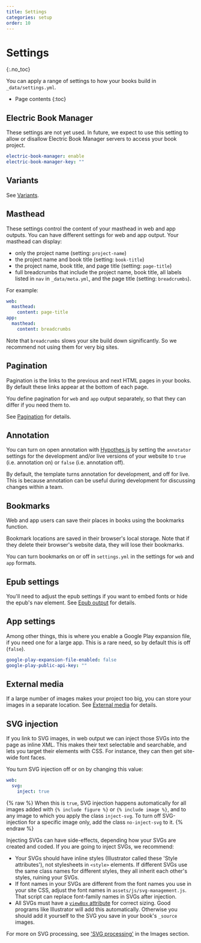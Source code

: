 ```yaml
---
title: Settings
categories: setup
order: 10
---
```


# Settings
{:.no_toc}

You can apply a range of settings to how your books build in `_data/settings.yml`.

* Page contents
{:toc}

## Electric Book Manager

These settings are not yet used. In future, we expect to use this setting to allow or disallow Electric Book Manager servers to access your book project.

``` yaml
electric-book-manager: enable
electric-book-manager-key: ""
```

## Variants

See [Variants](variants.html).

## Masthead

These settings control the content of your masthead in web and app outputs. You can have different settings for web and app output. Your masthead can display:

- only the project name (setting: `project-name`)
- the project name and book title (setting: `book-title`)
- the project name, book title, and page title (setting: `page-title`)
- full breadcrumbs that include the project name, book title, all labels listed in `nav` in `_data/meta.yml`, and the page title (setting: `breadcrumbs`).

For example:

``` yaml
web:
  masthead:
    content: page-title
app:
  masthead:
    content: breadcrumbs
```

Note that `breadcrumbs` slows your site build down significantly. So we recommend not using them for very big sites.

## Pagination

Pagination is the links to the previous and next HTML pages in your books. By default these links appear at the bottom of each page.

You define pagination for `web` and `app` output separately, so that they can differ if you need them to.

See [Pagination](../layout/web-pagination.html) for details.

## Annotation

You can turn on open annotation with [Hypothes.is](https://hypothes.is) by setting the `annotator` settings for the development and/or live versions of your website to `true` (i.e. annotation on) or `false` (i.e. annotation off).

By default, the template turns annotation for development, and off for live. This is because annotation can be useful during development for discussing changes within a team.

## Bookmarks

Web and app users can save their places in books using the bookmarks function.

Bookmark locations are saved in their browser's local storage. Note that if they delete their browser's website data, they will lose their bookmarks.

You can turn bookmarks on or off in `settings.yml` in the settings for `web` and `app` formats.

## Epub settings

You'll need to adjust the epub settings if you want to embed fonts or hide the epub's nav element. See [Epub output](../output/epub-output.html) for details.

## App settings

Among other things, this is where you enable a Google Play expansion file, if you need one for a large app. This is a rare need, so by default this is off (`false`).

``` yaml
google-play-expansion-file-enabled: false
google-play-public-api-key: ""
```

## External media

If a large number of images makes your project too big, you can store your images in a separate location. See [External media](../images/external-media.html) for details.

## SVG injection

If you link to SVG images, in web output we can inject those SVGs into the page as inline XML. This makes their text selectable and searchable, and lets you target their elements with CSS. For instance, they can then get site-wide font faces.

You turn SVG injection off or on by changing this value:

```yaml
web:
  svg:
    inject: true
```

{% raw %}
When this is `true`, SVG injection happens automatically for all images added with `{% include figure %}` or `{% include image %}`, and to any image to which you apply the class `inject-svg`. To turn off SVG-injection for a specific image only, add the class `no-inject-svg` to it.
{% endraw %}

Injecting SVGs can have side-effects, depending how your SVGs are created and coded. If you are going to inject SVGs, we recommend:

- Your SVGs should have inline styles (Illustrator called these 'Style attributes'), not stylesheets in `<style>` elements. If different SVGs use the same class names for different styles, they all inherit each other's styles, ruining your SVGs.
- If font names in your SVGs are different from the font names you use in your site CSS, adjust the font names in `assets/js/svg-management.js`. That script can replace font-family names in SVGs after injection.
- All SVGs must have a [`viewBox` attribute](https://css-tricks.com/scale-svg/#article-header-id-3) for correct sizing. Good programs like Illustrator will add this automatically. Otherwise you should add it yourself to the SVG you save in your book's `_source` images.

For more on SVG processing, see ['SVG processing'](../images/svg-processing.html) in the Images section.
